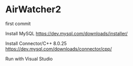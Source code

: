 # AirWatcher2
first commit

Install MySQL 
https://dev.mysql.com/downloads/installer/

Install Connector/C++ 8.0.25
https://dev.mysql.com/downloads/connector/cpp/

Run with Visual Studio
